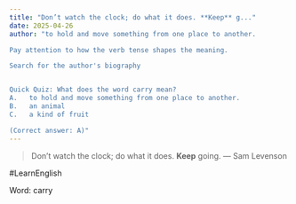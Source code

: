 ```yaml
---
title: "Don’t watch the clock; do what it does. **Keep** g..."
date: 2025-04-26
author: "to hold and move something from one place to another.

Pay attention to how the verb tense shapes the meaning.

Search for the author's biography


Quick Quiz: What does the word carry mean?
A.   to hold and move something from one place to another.
B.   an animal
C.   a kind of fruit

(Correct answer: A)"
---
```


> Don’t watch the clock; do what it does. **Keep** going. — Sam Levenson

#LearnEnglish

Word: carry
